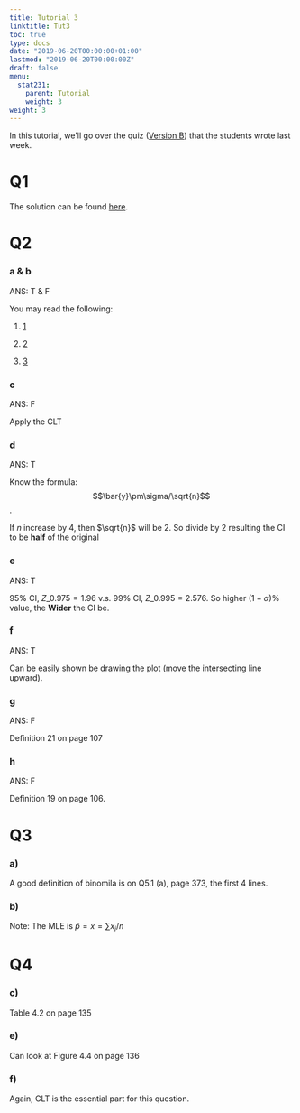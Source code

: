 ```yaml
---
title: Tutorial 3
linktitle: Tut3
toc: true
type: docs
date: "2019-06-20T00:00:00+01:00"
lastmod: "2019-06-20T00:00:00Z"
draft: false
menu:
  stat231:
    parent: Tutorial
    weight: 3
weight: 3
---
```


In this tutorial, we'll go over the quiz ([Version B](../supp/tut3_quiz.pdf)) that the students wrote last week.

# Q1 

The solution can be found [here](../supp/tut3_Q1.pdf).

# Q2

### a & b

ANS: T & F

You may read the following:

1. [1](https://seankross.com/2016/02/29/A-Q-Q-Plot-Dissection-Kit.html)

2. [2](https://stats.stackexchange.com/questions/101274/how-to-interpret-a-qq-plot)

3. [3](http://www.ucd.ie/ecomodel/Resources/QQplots_WebVersion.html)

### c

ANS: F

Apply the CLT 

### d

ANS: T

Know the formula: $$\bar{y}\pm\sigma/\sqrt{n}$$.

If $n$ increase by 4, then $\sqrt{n}$ will be 2. So divide by 2 resulting the CI to be **half** of the original

### e

ANS: T

95% CI, $Z\_{0.975}=1.96$ v.s. 99% CI, $Z\_{0.995}=2.576$. So higher $(1-\alpha)\%$ value, the **Wider** the CI be.

### f

ANS: T

Can be easily shown be drawing the plot (move the intersecting line upward).

### g

ANS: F

Definition 21 on page 107

### h

ANS: F

Definition 19 on page 106.

# Q3 

### a) 

A good definition of binomila is on Q5.1 (a), page 373, the first 4 lines.

### b)

Note: The MLE is $\hat{p}=\bar{x}=\sum{x_i}/n$

# Q4

### c)

Table 4.2 on page 135

### e)

Can look at Figure 4.4 on page 136

### f)

Again, CLT is the essential part for this question.
